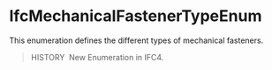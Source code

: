 IfcMechanicalFastenerTypeEnum
=============================

This enumeration defines the different types of mechanical fasteners.

> HISTORY&nbsp; New Enumeration in IFC4.
